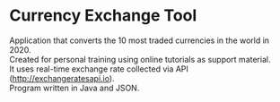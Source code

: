 # Currency Exchange Tool

Application that converts the 10 most traded currencies in the world in 2020.  
Created for personal training using online tutorials as support material.  
It uses real-time exchange rate collected via API (http://exchangeratesapi.io).  
Program written in Java and JSON.  

